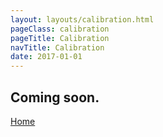 ```yaml
---
layout: layouts/calibration.html
pageClass: calibration
pageTitle: Calibration
navTitle: Calibration
date: 2017-01-01
---
```


## Coming soon.

[Home](/)